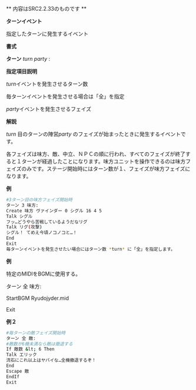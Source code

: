 ** 内容はSRC2.2.33のものです **

**ターンイベント**

指定したターンに発生するイベント

**書式**

**ターン** *turn party* :

**指定項目説明**

*turn*イベントを発生させるターン数

毎ターンイベントを発生させる場合は「全」を指定

*party*イベントを発生させるフェイズ

**解説**

*turn* 目のターンの陣営*party* のフェイズが始まったときに発生するイベントです。

各フェイズは味方、敵、中立、ＮＰＣの順に行われ、すべてのフェイズが終了すると１ターンが経過したことになります。味方ユニットを操作できるのは味方フェイズのみです。ステージ開始時にはターン数が１、フェイズが味方フェイズになります。

**例**
```sh
#3ターン目の味方フェイズ開始時
ターン 3 味方:
Create 味方 ヴァインダー 0 シグル 16 4 5
Talk シグル
フッ…どうやら苦戦しているようだなリグ
Talk リグ(攻撃)
シグル！ てめえ今頃ノコノコと…！
End
Exit
毎ターンイベントを発生させたい場合にはターン数 *turn* に「全」を指定します。
```

**例**

特定のMIDIをBGMに使用する。

ターン 全 味方:

StartBGM Ryudojyder.mid

Exit

**例２**
```sh
#毎ターンの敵フェイズ開始時
ターン 全 敵:
#敵数が6機未満なら敵は撤退する
If 敵数 &lt; 6 Then
Talk エリック
流石にこれ以上はヤバイな…全機撤退するぞ！
End
Escape 敵
EndIf
Exit
```

